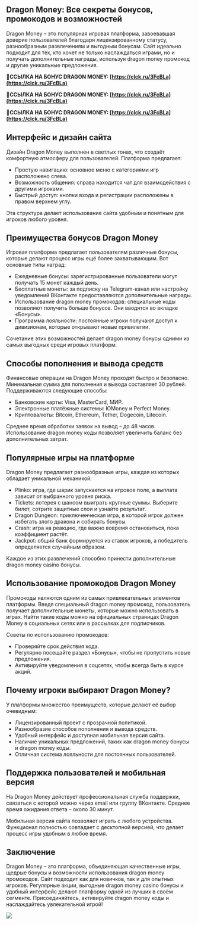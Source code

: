## Dragon Money: Все секреты бонусов, промокодов и возможностей

Dragon Money – это популярная игровая платформа, завоевавшая доверие пользователей благодаря лицензированному статусу, разнообразным развлечениям и выгодным бонусам. Сайт идеально подходит для тех, кто хочет не только наслаждаться играми, но и получать дополнительные награды, используя dragon money промокод и другие уникальные предложения.

**🔗ССЫЛКА НА БОНУС DRAGON MONEY: [https://clck.ru/3FcBLa](https://clck.ru/3FcBLa)**

**🔗ССЫЛКА НА БОНУС DRAGON MONEY: [https://clck.ru/3FcBLa](https://clck.ru/3FcBLa)**

**🔗ССЫЛКА НА БОНУС DRAGON MONEY: [https://clck.ru/3FcBLa](https://clck.ru/3FcBLa)**

## Интерфейс и дизайн сайта

Дизайн Dragon Money выполнен в светлых тонах, что создаёт комфортную атмосферу для пользователей. Платформа предлагает:

- Простую навигацию: основное меню с категориями игр расположено слева.
- Возможность общения: справа находится чат для взаимодействия с другими игроками.
- Быстрый доступ: кнопки входа и регистрации расположены в правом верхнем углу.

Эта структура делает использование сайта удобным и понятным для игроков любого уровня.

## Преимущества бонусов Dragon Money

Игровая платформа предлагает пользователям различные бонусы, которые делают процесс игры ещё более захватывающим. Вот основные типы наград:

- Ежедневные бонусы: зарегистрированные пользователи могут получать 15 монет каждый день.
- Бесплатные монеты: за подписку на Telegram-канал или настройку уведомлений ВКонтакте предоставляются дополнительные награды.
- Использование dragon money промокодов: специальные коды позволяют получить больше бонусов. Они вводятся во вкладке «Бонусы».
- Программа лояльности: постоянные игроки получают доступ к дивизионам, которые открывают новые привилегии.

Сочетание этих возможностей делает dragon money бонусы одними из самых выгодных среди игровых платформ.

## Способы пополнения и вывода средств

Финансовые операции на Dragon Money проходят быстро и безопасно. Минимальная сумма для пополнения и вывода составляет 30 рублей. Поддерживаются следующие способы:

- Банковские карты: Visa, MasterCard, МИР.
- Электронные платёжные системы: ЮMoney и Perfect Money.
- Криптовалюты: Bitcoin, Ethereum, Tether, Dogecoin, Litecoin.

Среднее время обработки заявок на вывод – до 48 часов. Использование dragon money коды позволяет увеличить баланс без дополнительных затрат.

## Популярные игры на платформе

Dragon Money предлагает разнообразные игры, каждая из которых обладает уникальной механикой:

- Plinko: игра, где шарик запускается на игровое поле, а выплата зависит от выбранного уровня риска.
- Tickets: лотерея с шансом выиграть крупные суммы. Выберите билет, сотрите защитные слои и узнайте результат.
- Dragon Dungeon: приключенческая игра, в которой игрок должен избегать злого дракона и собирать бонусы.
- Crash: игра на реакцию, где важно вовремя остановиться, пока коэффициент растёт.
- Jackpot: общий банк формируется из ставок игроков, а победитель определяется случайным образом.

Каждое из этих развлечений способно принести дополнительные dragon money casino бонусы.

## Использование промокодов Dragon Money

Промокоды являются одним из самых привлекательных элементов платформы. Введя специальный dragon money промокод, пользователь получает дополнительные монеты, которые можно использовать в играх. Найти такие коды можно на официальных страницах Dragon Money в социальных сетях или в рассылках для подписчиков.

Советы по использованию промокодов:

- Проверяйте срок действия кода.
- Регулярно посещайте раздел «Бонусы», чтобы не пропустить новые предложения.
- Активируйте уведомления в соцсетях, чтобы всегда быть в курсе акций.

## Почему игроки выбирают Dragon Money?

У платформы множество преимуществ, которые делают её выбор очевидным:

- Лицензированный проект с прозрачной политикой.
- Разнообразие способов пополнения и вывода средств.
- Удобный интерфейс и доступная мобильная версия сайта.
- Наличие уникальных предложений, таких как dragon money бонусы и dragon money коды.
- Отличная система лояльности для постоянных пользователей.

## Поддержка пользователей и мобильная версия

На Dragon Money действует профессиональная служба поддержки, связаться с которой можно через email или группу ВКонтакте. Среднее время ожидания ответа – около 30 минут.

Мобильная версия сайта позволяет играть с любого устройства. Функционал полностью совпадает с десктопной версией, что делает процесс игры удобным в любое время.

## Заключение

Dragon Money – это платформа, объединяющая качественные игры, щедрые бонусы и возможности использования dragon money промокодов. Сайт подходит как для новичков, так и для опытных игроков. Регулярные акции, выгодные dragon money casino бонусы и удобный интерфейс делают платформу одной из лучших в своём сегменте. Присоединяйтесь, активируйте dragon money коды и наслаждайтесь увлекательной игрой!

![](https://i.ibb.co/gS68fN0/dm-mob.jpg)
